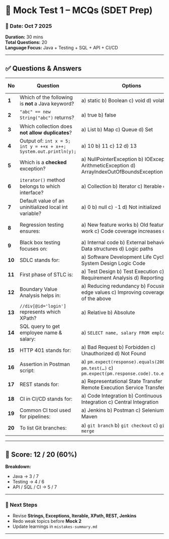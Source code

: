 # 🧠 Mock Test 1 – MCQs (SDET Prep)

### 📅 Date: Oct 7 2025  
**Duration:** 30 mins  
**Total Questions:** 20  
**Language Focus:** Java + Testing + SQL + API + CI/CD

---

## ✅ Questions & Answers

| No | Question | Options | Correct Answer | Explanation |
|----|-----------|----------|----------------|-------------|
| **1** | Which of the following is **not** a Java keyword? | a) static  b) Boolean  c) void  d) volatile | **b) Boolean** | `Boolean` (capitalized) is a class, not a keyword. |
| **2** | `"abc" == new String("abc")` returns? | a) true  b) false | **b) false** | `==` compares reference, not value. |
| **3** | Which collection does **not allow duplicates**? | a) List  b) Map  c) Queue  d) Set | **d) Set** | Sets store unique elements only. |
| **4** | Output of: `int x = 5; int y = ++x + x++; System.out.println(y);` | a) 10  b) 11  c) 12  d) 13 | **b) 11** | `++x` → 6, then `x++` uses 6 → total = 11. |
| **5** | Which is a **checked** exception? | a) NullPointerException  b) IOException  c) ArithmeticException  d) ArrayIndexOutOfBoundsException | **b) IOException** | Checked exceptions must be handled/declared. |
| **6** | `iterator()` method belongs to which interface? | a) Collection  b) Iterator  c) Iterable  d) Set | **c) Iterable** | It’s declared in `Iterable`. |
| **7** | Default value of an uninitialized local int variable? | a) 0  b) null  c) -1  d) Not initialized | **d) Not initialized** | Local vars must be initialized before use. |
| **8** | Regression testing ensures: | a) New feature works  b) Old features still work  c) Code coverage increases  d) None | **b) Old features still work** | Confirms no breakage after changes. |
| **9** | Black box testing focuses on: | a) Internal code  b) External behavior  c) Data structures  d) Logic paths | **b) External behavior** | Tests input/output, not internal logic. |
| **10** | SDLC stands for: | a) Software Development Life Cycle  b) System Design Logic Code | **a)** | Full form. |
| **11** | First phase of STLC is: | a) Test Design  b) Test Execution  c) Requirement Analysis  d) Reporting | **c)** | STLC begins with requirement analysis. |
| **12** | Boundary Value Analysis helps in: | a) Reducing redundancy  b) Focusing edge values  c) Improving coverage  d) All of the above | **d)** | All statements are correct. |
| **13** | `//div[@id='login']` represents which XPath? | a) Relative  b) Absolute | **a) Relative** | `//` means relative XPath. |
| **14** | SQL query to get employee name & salary: | a) `SELECT name, salary FROM employee;` | **a)** | Correct SQL syntax. |
| **15** | HTTP 401 stands for: | a) Bad Request  b) Forbidden  c) Unauthorized  d) Not Found | **c) Unauthorized** | Client must authenticate. |
| **16** | Assertion in Postman script: | a) `pm.expect(response).equals(200)`  b) `pm.test(…)`  c) `pm.expect(pm.response.code).to.eql(200)` | **c)** | Correct assertion syntax. |
| **17** | REST stands for: | a) Representational State Transfer  b) Remote Execution Service Transfer | **a)** | Full form. |
| **18** | CI in CI/CD stands for: | a) Code Integration  b) Continuous Integration  c) Central Integration | **b)** | Automates build & merge process. |
| **19** | Common CI tool used for pipelines: | a) Jenkins  b) Postman  c) Selenium  d) Maven | **a) Jenkins** | Jenkins automates builds/tests/deployments. |
| **20** | To list Git branches: | a) `git branch`  b) `git checkout`  c) `git merge` | **a)** | Shows all branches in the repo. |

---

## 🏁 Score: **12 / 20 (60%)**

**Breakdown:**  
- Java → 3 / 7  
- Testing → 4 / 6  
- API / SQL / CI → 5 / 7  

---

### 🧩 Next Steps
- Revise **Strings, Exceptions, Iterable, XPath, REST, Jenkins**  
- Redo weak topics before **Mock 2**  
- Update learnings in `mistakes-summary.md`

---
